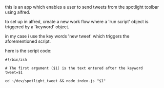 
this is an app which enables a user to send tweets from the spotlight toolbar using alfred.

to set up in alfred, create a new work flow where a 'run script' object is triggered by a 'keyword' object.

in my case i use the key words 'new tweet' which triggers the aforementioned script. 

here is the script code:

```
#!/bin/zsh

# The first argument ($1) is the text entered after the keyword
tweet=$1

cd ~/dev/spotlight_tweet && node index.js "$1"
```